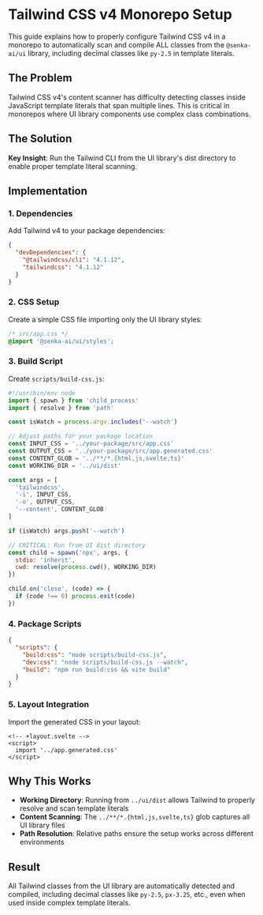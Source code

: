 # Tailwind CSS v4 Monorepo Setup

This guide explains how to properly configure Tailwind CSS v4 in a monorepo to automatically scan and compile ALL classes from the `@senka-ai/ui` library, including decimal classes like `py-2.5` in template literals.

## The Problem

Tailwind CSS v4's content scanner has difficulty detecting classes inside JavaScript template literals that span multiple lines. This is critical in monorepos where UI library components use complex class combinations.

## The Solution

**Key Insight**: Run the Tailwind CLI from the UI library's dist directory to enable proper template literal scanning.

## Implementation

### 1. Dependencies
Add Tailwind v4 to your package dependencies:
```json
{
  "devDependencies": {
    "@tailwindcss/cli": "4.1.12",
    "tailwindcss": "4.1.12"
  }
}
```

### 2. CSS Setup
Create a simple CSS file importing only the UI library styles:
```css
/* src/app.css */
@import '@senka-ai/ui/styles';
```

### 3. Build Script
Create `scripts/build-css.js`:
```javascript
#!/usr/bin/env node
import { spawn } from 'child_process'
import { resolve } from 'path'

const isWatch = process.argv.includes('--watch')

// Adjust paths for your package location
const INPUT_CSS = '../your-package/src/app.css'
const OUTPUT_CSS = '../your-package/src/app.generated.css'
const CONTENT_GLOB = '../**/*.{html,js,svelte,ts}'
const WORKING_DIR = '../ui/dist'

const args = [
  'tailwindcss',
  '-i', INPUT_CSS,
  '-o', OUTPUT_CSS,
  '--content', CONTENT_GLOB
]

if (isWatch) args.push('--watch')

// CRITICAL: Run from UI dist directory
const child = spawn('npx', args, {
  stdio: 'inherit',
  cwd: resolve(process.cwd(), WORKING_DIR)
})

child.on('close', (code) => {
  if (code !== 0) process.exit(code)
})
```

### 4. Package Scripts
```json
{
  "scripts": {
    "build:css": "node scripts/build-css.js",
    "dev:css": "node scripts/build-css.js --watch",
    "build": "npm run build:css && vite build"
  }
}
```

### 5. Layout Integration
Import the generated CSS in your layout:
```svelte
<!-- +layout.svelte -->
<script>
  import '../app.generated.css'
</script>
```

## Why This Works

- **Working Directory**: Running from `../ui/dist` allows Tailwind to properly resolve and scan template literals
- **Content Scanning**: The `../**/*.{html,js,svelte,ts}` glob captures all UI library files
- **Path Resolution**: Relative paths ensure the setup works across different environments

## Result

All Tailwind classes from the UI library are automatically detected and compiled, including decimal classes like `py-2.5`, `px-3.25`, etc., even when used inside complex template literals.